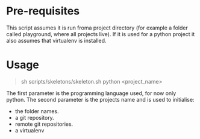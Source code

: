 # Pre-requisites

This script assumes it is run froma project directory (for example a folder called playground, where all projects live).
If it is used for a python project it also assumes that virtualenv is installed.

# Usage

> sh scripts/skeletons/skeleton.sh python <project_name>

The first parameter is the programming language used, for now only python.
The second parameter is the projects name and is used to initialise:
*  the folder names.
*  a git repository.
*  remote git repositories.
*  a virtualenv
